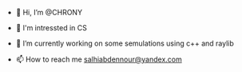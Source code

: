- 👋 Hi, I’m @CHRONY

- 👀 I'm intressted in CS 
- 🌱 I’m currently working on some semulations using c++ and raylib 
- 📫 How to reach me salhiabdennour@yandex.com
<!---
CHRONY/CHRONY is a ✨ special ✨ repository because its `README.md` (this file) appears on your GitHub profile.
You can click the Preview link to take a look at your changes.
--->

